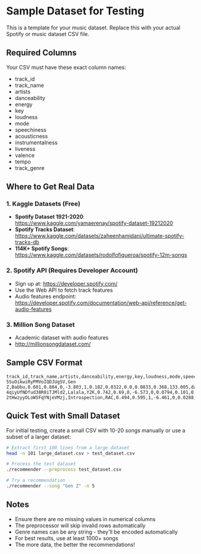 # Sample Dataset for Testing

This is a template for your music dataset. Replace this with your actual Spotify or music dataset CSV file.

## Required Columns

Your CSV must have these exact column names:
- track_id
- track_name
- artists
- danceability
- energy
- key
- loudness
- mode
- speechiness
- acousticness
- instrumentalness
- liveness
- valence
- tempo
- track_genre

## Where to Get Real Data

### 1. Kaggle Datasets (Free)
- **Spotify Dataset 1921-2020**: https://www.kaggle.com/yamaerenay/spotify-dataset-19212020
- **Spotify Tracks Dataset**: https://www.kaggle.com/datasets/zaheenhamidani/ultimate-spotify-tracks-db
- **114K+ Spotify Songs**: https://www.kaggle.com/datasets/rodolfofigueroa/spotify-12m-songs

### 2. Spotify API (Requires Developer Account)
- Sign up at: https://developer.spotify.com/
- Use the Web API to fetch track features
- Audio features endpoint: https://developer.spotify.com/documentation/web-api/reference/get-audio-features

### 3. Million Song Dataset
- Academic dataset with audio features
- http://millionsongdataset.com/

## Sample CSV Format

```csv
track_id,track_name,artists,danceability,energy,key,loudness,mode,speechiness,acousticness,instrumentalness,liveness,valence,tempo,track_genre
5SuOikwiRyPMVoIQDJUgSV,Gen Z,Babbu,0.601,0.884,0,-3.803,1,0.182,0.0322,0.0,0.0833,0.368,133.005,dance
4qiyUfNDfud38R8iTJMld2,Lalala,Y2K,0.742,0.69,8,-6.573,0,0.0794,0.101,0.0,0.0971,0.84,130.005,dance
2tHwzyyOLoWSFqYNjeVMzj,Introspection,RAC,0.494,0.595,1,-6.461,0,0.0288,0.0221,0.905,0.166,0.0836,170.018,dance
```

## Quick Test with Small Dataset

For initial testing, create a small CSV with 10-20 songs manually or use a subset of a larger dataset:

```bash
# Extract first 100 lines from a large dataset
head -n 101 large_dataset.csv > test_dataset.csv

# Process the test dataset
./recommender --preprocess test_dataset.csv

# Try a recommendation
./recommender --song "Gen Z" -n 5
```

## Notes

- Ensure there are no missing values in numerical columns
- The preprocessor will skip invalid rows automatically
- Genre names can be any string - they'll be encoded automatically
- For best results, use at least 1000+ songs
- The more data, the better the recommendations!
